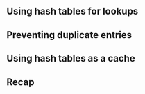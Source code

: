 ##  Using hash tables for lookups

## Preventing duplicate entries

## Using hash tables as a cache

## Recap